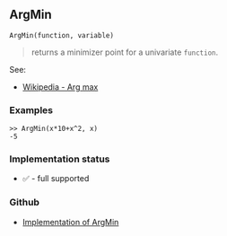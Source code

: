 ## ArgMin

```
ArgMin(function, variable)
```

> returns a minimizer point for a univariate `function`.

See:
* [Wikipedia - Arg max](https://en.wikipedia.org/wiki/Arg_max)

### Examples

```
>> ArgMin(x*10+x^2, x)
-5
```

### Implementation status

* &#x2705; - full supported

### Github

* [Implementation of ArgMin](https://github.com/axkr/symja_android_library/blob/master/symja_android_library/matheclipse-core/src/main/java/org/matheclipse/core/builtin/MinMaxFunctions.java#L151) 
